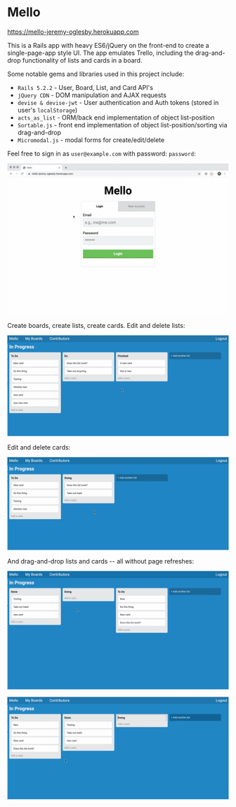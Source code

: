 # Mello
https://mello-jeremy-oglesby.herokuapp.com

This is a Rails app with heavy ES6/jQuery on the front-end to create a single-page-app style UI. The app emulates Trello, including the drag-and-drop functionality of lists and cards in a board.

Some notable gems and libraries used in this project include: 
* `Rails 5.2.2` - User, Board, List, and Card API's
* `jQuery CDN` - DOM manipulation and AJAX requests
* `devise & devise-jwt` - User authentication and Auth tokens (stored in user's `localStorage`)
* `acts_as_list` - ORM/back end implementation of object list-position
* `Sortable.js` - front end implementation of object list-position/sorting via drag-and-drop
* `Micromodal.js` - modal forms for create/edit/delete

Feel free to sign in as `user@example.com` with password: `password`:

![img](https://github.com/jmoglesby/mello/blob/master/public/gifs/sign_in.gif)

Create boards, create lists, create cards.
Edit and delete lists:

![img](https://github.com/jmoglesby/mello/blob/master/public/gifs/edit_lists.gif)

Edit and delete cards:

![img](https://github.com/jmoglesby/mello/blob/master/public/gifs/edit_cards.gif)

And drag-and-drop lists and cards -- all without page refreshes:

![img](https://github.com/jmoglesby/mello/blob/master/public/gifs/drag_lists.gif)

![img](https://github.com/jmoglesby/mello/blob/master/public/gifs/drag_cards.gif)
